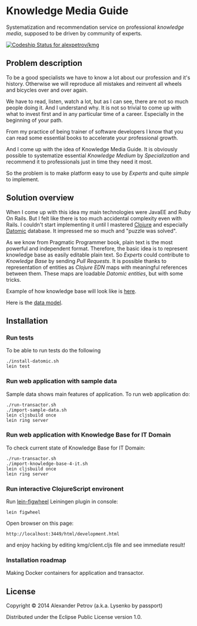 # Knowledge Media Guide

Systematization and recommendation service on professional *knowledge media*, supposed to be driven by community of experts.

[ ![Codeship Status for alexpetrov/kmg](https://www.codeship.io/projects/580c52e0-ded2-0131-ed85-3ee96e1cc881/status)](https://www.codeship.io/projects/24875)

## Problem description

To be a good specialists we have to know a lot about our profession and it's history.
Otherwise we will reproduce all mistakes and reinvent all wheels and biсycles over and over again.

We have to read, listen, watch a lot, but as I can see, there are not so much people doing it.
And I understand why. It is not so trivial to come up with what to invest first and in any particular time of a career. Especially in the beginning of your path.

From my practice of being trainer of software developers I know that you can read some essential books to accelerate your professional growth.

And I come up with the idea of Knowledge Media Guide.
It is obviously possible to systematize essential *Knowledge Medium* by *Specialization* and recommend it to professionals just in time they need it most.

So the problem is to make platform easy to use by *Experts* and quite *simple* to implement.

## Solution overview

When I come up with this idea my main technologies were JavaEE and Ruby On Rails. But I felt like there is too much accidental complexity even with Rails.
I couldn't start implementing it until I mastered [Clojure](http://clojure.org) and especially [Datomic](http://www.datomic.com/) database.
It impressed me so much and "puzzle was solved".

As we know from Pragmatic Programmer book, plain text is the most powerful and independent format. Therefore, the basic idea is to represent knowledge base as easily editable plain text.
So *Experts* could contribute to *Knowledge Base* by sending *Pull Requests*.
It is possible thanks to representation of entities as *Clojure EDN* maps with meaningful references between them.
These maps are loadable *Datomic entities*, but with some tricks.

Example of how knowledge base will look like is [here](https://github.com/alexpetrov/kmg/blob/domain-layer/resources/knowledge_base4it.edn).

Here is the [data model](https://github.com/alexpetrov/kmg/blob/domain-layer/kmg-schema.png).

## Installation

### Run tests

To be able to run tests do the following

```
./install-datomic.sh
lein test
```

### Run web application with sample data

Sample data shows main features of application.
To run web application do:

```
./run-transactor.sh
./import-sample-data.sh
lein cljsbuild once
lein ring server
```

### Run web application with Knowledge Base for IT Domain

To check current state of Knowledge Base for IT Domain:

```
./run-transactor.sh
./import-knowledge-base-4-it.sh
lein cljsbuild once
lein ring server
```

### Run interactive ClojureScript environent

Run [lein-figwheel](https://github.com/bhauman/lein-figwheel) Leiningen plugin in console:

```
lein figwheel
```

Open browser on this page:

```
http://localhost:3449/html/development.html
```

and enjoy hacking by editing kmg/client.cljs file and see immediate result!

### Installation roadmap

Making Docker containers for application and transactor.

## License

Copyright © 2014 Alexander Petrov (a.k.a. Lysenko by passport)

Distributed under the Eclipse Public License version 1.0.
